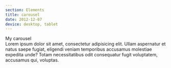 ```yaml
---
section: Elements
title: carousel
date: 2012-12-07
device: desktop, tablet
---
```


My carousel <br> Lorem ipsum dolor sit amet, consectetur adipisicing elit. Ullam aspernatur et natus saepe fugiat, eligendi veniam temporibus accusamus molestiae expedita unde? Totam necessitatibus odit consequatur fugit voluptatem, accusamus qui, voluptas.
